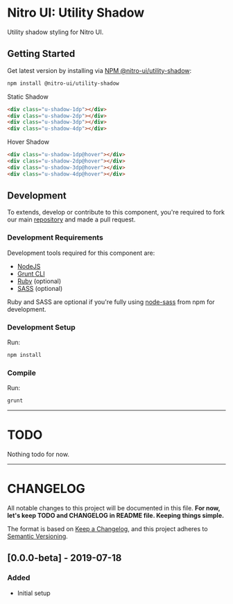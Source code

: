 # Nitro UI: Utility Shadow

Utility shadow styling for Nitro UI.

## Getting Started

Get latest version by installing via [NPM @nitro-ui/utility-shadow](https://www.npmjs.com/package/@nitro-ui/utility-shadow):

```sh
npm install @nitro-ui/utility-shadow
```

Static Shadow

```html
<div class="u-shadow-1dp"></div>
<div class="u-shadow-2dp"></div>
<div class="u-shadow-3dp"></div>
<div class="u-shadow-4dp"></div>
```

Hover Shadow

```html
<div class="u-shadow-1dp@hover"></div>
<div class="u-shadow-2dp@hover"></div>
<div class="u-shadow-3dp@hover"></div>
<div class="u-shadow-4dp@hover"></div>
```

## Development

To extends, develop or contribute to this component, you're required to fork our main [repository](https://github.com/icarasia-engineering/nitro-ui) and made a pull request.

### Development Requirements

Development tools required for this component are:

- [NodeJS](https://nodejs.org/en/)
- [Grunt CLI](https://gruntjs.com)
- [Ruby](https://www.ruby-lang.org/en/) (optional)
- [SASS](https://sass-lang.com) (optional)

Ruby and SASS are optional if you're fully using [node-sass](https://github.com/sass/node-sass) from npm for development.

### Development Setup

Run:

```sh
npm install
```

### Compile

Run:

```sh
grunt
```
---

# TODO

Nothing todo for now.

---

# CHANGELOG

All notable changes to this project will be documented in this file. **For now, let's keep TODO and CHANGELOG in README file. Keeping things simple.**

The format is based on [Keep a Changelog](https://keepachangelog.com/en/1.0.0/),
and this project adheres to [Semantic Versioning](https://semver.org/spec/v2.0.0.html).

## [0.0.0-beta] - 2019-07-18
### Added
- Initial setup
